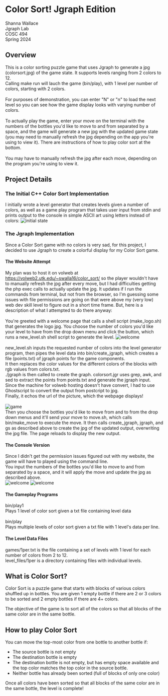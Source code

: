 # Color Sort! Jgraph Edition
Shanna Wallace<br>
Jgraph Lab<br>
COSC 494<br>
Spring 2024

## Overview
This is a color sorting puzzle game that uses Jgraph to generate a jpg (colorsort.jpg) of the game state. It supports levels ranging from 2 colors to 12. <br>
Calling make run will lauch the game (bin/play), with 1 level per number of colors, starting with 2 colors. <br><br>
For purposes of demonstration, you can enter "N" or "n" to load the next level so you can see how the game display looks with varying number of colors.<br><br>
To actually play the game, enter your move on the terminal with the numbers of the bottles you'd like to move to and from separated by a space, and the game will generate a new jpg with the updated game state (you may need to manually refresh the jpg depending on the app you're using to view it). There are instructions of how to play color sort at the bottom.<br><br>
You may have to manually refresh the jpg after each move, depending on the program you're using to view it. 

## Project Details
### The Initial C++ Color Sort Implementation
I initially wrote a level generator that creates levels given a number of colors, as well as a game play program that takes user input from stdin and prints output to the console in simple ASCII art using letters instead of colors:
![initial state](instr_pics/initial.png)

### The Jgraph Implementation
Since a Color Sort game with no colors is very sad, for this project, I decided to use Jgraph to create a colorful display for my Color Sort game. 

#### The Website Attempt
My plan was to host it on volweb at https://volweb2.utk.edu/~swalla16/color_sort/ so the player wouldn't have to manually refresh the jpg after every move, but I had difficulties getting the php exec calls to actually update the jpg. It updates if I run the commands from terminal, but not from the browser, so I'm guessing some issues with file permissions are going on that were above my (very low) web dev skill level to figure out in a short time frame. But, here is a description of what I attempted to do there anyway:<br><br>
You're greeted with a welcome page that calls a shell script (make_logo.sh) that generates the logo jpg. You choose the number of colors you'd like your level to have from the drop down menu and click the button, which runs a new_level.sh shell script to generate the level. 
![welcome](pics/welcome.jpg)
<br><br>
new_level.sh inputs the requested number of colors into the level generator program, then pipes the level data into bin/create_jgraph, which creates a file (points.txt) of jgraph points for the game components.<br>
It then replaces the color values for the different colors of the blocks with rgb values from colors.txt.<br>
./jgraph is then called to create the graph. colorsort.jgr uses grep, awk, and sed to extract the points from points.txt and generate the jgraph input. Since the machine for volweb hosting doesn't have convert, I had to use Ghostscript to convert the output from postcript to jpg. <br>
Finally, it echos the url of the picture, which the webpage displays!<br><br>
![game](pics/game.jpg)
<Br>
Then you choose the bottles you'd like to move from and to from the drop down menus and it'll send your move to move.sh, which calls bin/make_move to execute the move. It then calls create_jgraph, jgraph, and gs as described above to create the jpg of the updated output, overwriting the jpg file. The page reloads to display the new output.


#### The Console Version
Since I didn't get the permission issues figured out with my website, the game will have to played using the command line.<br>
You input the numbers of the bottles you'd like to move to and from separated by a space, and it will apply the move and update the jpg as described above. <br>
![welcome](pics/initial.jpg)
![welcome](pics/1stmove.jpg)


#### The Gameplay Programs
bin/play1 <input-file><br>
Plays 1 level of color sort given a txt file containing level data<br><br>
bin/play <input-file><br>
Plays multiple levels of color sort given a txt file with 1 level's data per line. 


#### The Level Data Files
games/1per.txt is the file containing a set of levels with 1 level for each number of colors from 2 to 12. <br>
level_files/1per is a directory containing files with individual levels.

## What is Color Sort?
Color Sort is a puzzle game that starts with blocks of various colors shuffled up in bottles. You are given 1 empty bottle if there are 2 or 3 colors to be sorted and 2 empty bottles if there are 4+ colors.<br>

The objective of the game is to sort all of the colors so that all blocks of the same color are in the same bottle.

## How to play Color Sort
You can move the top-most color from one bottle to another bottle if: 
* The source bottle is not empty
* The destination bottle is empty 
* The destination bottle is not empty, but has empty space available and the top color matches the top color in the source bottle.
* Neither bottle has already been sorted (full of blocks of only one color) <br>

Once all colors have been sorted so that all blocks of the same color are in the same bottle, the level is complete! 

